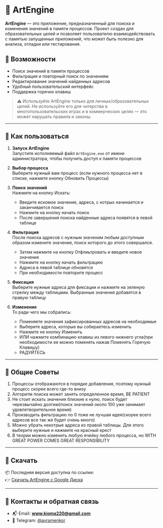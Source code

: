 # 🎯 ArtEngine

**ArtEngine** — это приложение, предназначенный для поиска и изменения значений в памяти процессов. Проект создан для образовательных целей и позволяет пользователю взаимодействовать с памятью запущенных приложений, что может быть полезно для анализа, отладки или тестирования.

## 📌 Возможности

- Поиск значений в памяти процессов
- Фильтрация и повторный поиск по значениям
- Редактирование значений найденных адресов
- Удобный пользовательский интерфейс
- Поддержка горячих клавиш

> ⚠️ Используйте ArtEngine только для личных/образовательных целей. Не используйте его для читерства в многопользовательских играх и в коммерческих целях — это может нарушать правила и законы.

---

## 🚀 Как пользоваться

1. **Запуск ArtEngine**  
   Запустите исполняемый файл `ArtEngine.exe` от имени администратора, чтобы получить доступ к памяти процессов

2. **Выбор процесса**  
   Выберите нужный вам процесс (если нужного процесса нет в списке, нажмите кнопку Обновить Процессы)

3. **Поиск значений**  
   Нажмите на кнопку Искать:
   - Введите искомое значение, адреса, с котрых начинается и заканчивается поиск
   - Нажмите на кнопку начать поиск
   - После завершения поиска найденные адреса появятся в левой таблице

4. **Фильтрация**  
   После поиска адресов с нужным значеним любым доступным образом измените значение, поиск которого до этого совершался.
   - Затем нажмите на кнопку Отфлиьтровать и введите новое значение
   - Нажмите на кнопку начать фильтрацию
   - Адреса в левой таблице обновятся
   - При необходимости повторите процесс

5. **Фиксация**  
   Выберите нужные адреса для фиксации и нажмите на зеленую стрелку между таблицами. Выбранные значения добавятся в правую таблицу

6. **Изменение**  
   То ради чего мы собрались:
   - Поменяете значения зафиксированных адресов на необходимые
   - Выберите адреса, которые вы собираетесь изменить
   - Нажмите не кнопку Изменить
   - ИЛИ нажмите комбинацию клавиш из левого нижнего угла(при необходимости ее можно поменять нажав Поменять Горячую Клавишу)
   - РАДУЙТЕСЬ

---

## 📝 Общие Советы

1) Процессы отображаются в порядке добавления, поэтому нужный процесс скорее всего где-то внизу
2) Алгоритм поиска может занять определенное время, BE PATIENT
3) Не стоит искать значения близкие к нулю, поиск будет черезвычайно долгим(поиск значений около 100 уже занимает удовлетворительное время)
4) Производить фильтрацию по 0 тоже не лучшая идея(скорее всего адресов все так же будет очень много)
5) Можно убрать некотрые адреса из правой таблицы. Для этого выберите нужные и нажмите на красный крест
6) В теории можно изменить любую ячейку любого процесса, но WITH GREAT POWER COMES GREAT RESPONSIBILITY
   
---

## 🔗 Скачать

📦 Последняя версия доступна по ссылке:  
👉 [Скачать ArtEngine с Google Диска](https://drive.google.com/file/d/1kh1dzLCCBfPrDVri56Aqh8xPBbtn1NIB/view?usp=drive_link)

---

## 🤝 Контакты и обратная связь
- 📬 Email: **www.kioma220@gmail.com**
- 💬 Telegram: [@avramenkor](https://t.me/avramenkor)
